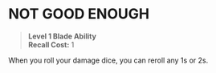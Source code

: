 # NOT GOOD ENOUGH

> **Level 1 Blade Ability**  
> **Recall Cost:** 1

When you roll your damage dice, you can reroll any 1s or 2s.